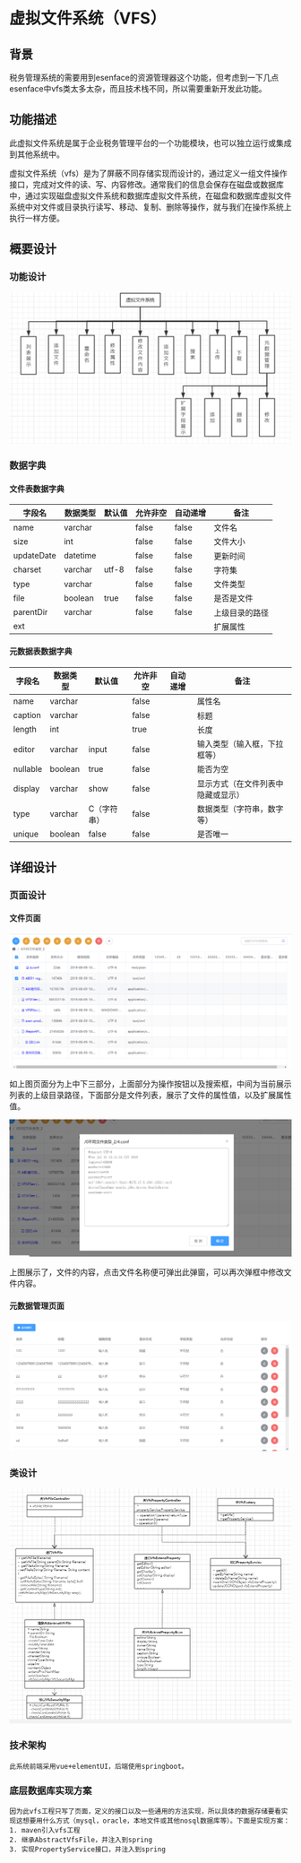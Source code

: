 # 虚拟文件系统（VFS）

## 背景

​	税务管理系统的需要用到esenface的资源管理器这个功能，但考虑到一下几点esenface中vfs类太多太杂，而且技术栈不同，所以需要重新开发此功能。

## 功能描述

​	此虚拟文件系统是属于企业税务管理平台的一个功能模块，也可以独立运行或集成到其他系统中。

​    虚拟文件系统（vfs）是为了屏蔽不同存储实现而设计的，通过定义一组文件操作接口，完成对文件的读、写、内容修改。通常我们的信息会保存在磁盘或数据库中，通过实现磁盘虚拟文件系统和数据库虚拟文件系统，在磁盘和数据库虚拟文件系统中对文件或目录执行读写、移动、复制、删除等操作，就与我们在操作系统上执行一样方便。

## 概要设计

### 功能设计

![1575341725442](./img/1575341725442.png)

### 数据字典

#### 文件表数据字典

| 字段名     | 数据类型 | 默认值 | 允许非空 | 自动递增 | 备注           |
| ---------- | -------- | ------ | -------- | -------- | -------------- |
| name       | varchar  |        | false    | false    | 文件名         |
| size       | int      |        | false    | false    | 文件大小       |
| updateDate | datetime |        | false    | false    | 更新时间       |
| charset    | varchar  | utf-8  | false    | false    | 字符集         |
| type       | varchar  |        | false    | false    | 文件类型       |
| file       | boolean  | true   | false    | false    | 是否是文件     |
| parentDir  | varchar  |        | false    | false    | 上级目录的路径 |
| ext        |          |        |          |          | 扩展属性       |

#### 元数据表数据字典

| 字段名   | 数据类型 | 默认值      | 允许非空 | 自动递增 | 备注                               |
| -------- | -------- | ----------- | -------- | -------- | ---------------------------------- |
| name     | varchar  |             | false    |          | 属性名                             |
| caption  | varchar  |             | false    |          | 标题                               |
| length   | int      |             | true     |          | 长度                               |
| editor   | varchar  | input       | false    |          | 输入类型（输入框，下拉框等）       |
| nullable | boolean  | true        | false    |          | 能否为空                           |
| display  | varchar  | show        | false    |          | 显示方式（在文件列表中隐藏或显示） |
| type     | varchar  | C（字符串） | false    |          | 数据类型（字符串，数字等）         |
| unique   | boolean  | false       | false    |          | 是否唯一                           |

## 详细设计

### 页面设计

#### 文件页面

![1575441923832](./img/1575351987663.png)

如上图页面分为上中下三部分，上面部分为操作按钮以及搜索框，中间为当前展示列表的上级目录路径，下面部分是文件列表，展示了文件的属性值，以及扩展属性值。

![1575442154494](./img/1575354413652.png)

上图展示了，文件的内容，点击文件名称便可弹出此弹窗，可以再次弹框中修改文件内容。

#### 元数据管理页面

![1575442267031](./img/1575354590923.png)

### 类设计

![1575441738671](./img/1575441738671.png)

### 技术架构
    此系统前端采用vue+elementUI，后端使用springboot。
### 底层数据库实现方案
    因为此vfs工程只写了页面，定义的接口以及一些通用的方法实现，所以具体的数据存储要看实现这想要用什么方式（mysql，oracle，本地文件或其他nosql数据库等）。下面是实现方案：
    1. maven引入vfs工程
    2. 继承AbstractVfsFile，并注入到spring
    3. 实现PropertyService接口，并注入到spring
    